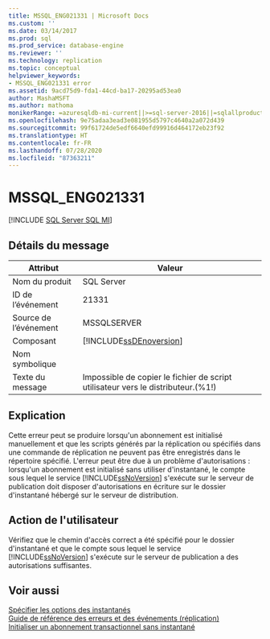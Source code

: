 ```yaml
---
title: MSSQL_ENG021331 | Microsoft Docs
ms.custom: ''
ms.date: 03/14/2017
ms.prod: sql
ms.prod_service: database-engine
ms.reviewer: ''
ms.technology: replication
ms.topic: conceptual
helpviewer_keywords:
- MSSQL_ENG021331 error
ms.assetid: 9acd75d9-fda1-44cd-ba17-20295ad53ea0
author: MashaMSFT
ms.author: mathoma
monikerRange: =azuresqldb-mi-current||>=sql-server-2016||=sqlallproducts-allversions
ms.openlocfilehash: 9e75adaa3ead3e081955d5797c4640a2a072d439
ms.sourcegitcommit: 99f61724de5edf6640efd99916d464172eb23f92
ms.translationtype: HT
ms.contentlocale: fr-FR
ms.lasthandoff: 07/28/2020
ms.locfileid: "87363211"
---
```

# <a name="mssql_eng021331"></a>MSSQL_ENG021331
[!INCLUDE [SQL Server SQL MI](../../includes/applies-to-version/sql-asdbmi.md)]
    
## <a name="message-details"></a>Détails du message  
  
|Attribut|Valeur|  
|-|-|  
|Nom du produit|SQL Server|  
|ID de l’événement|21331|  
|Source de l’événement|MSSQLSERVER|  
|Composant|[!INCLUDE[ssDEnoversion](../../includes/ssdenoversion-md.md)]|  
|Nom symbolique||  
|Texte du message|Impossible de copier le fichier de script utilisateur vers le distributeur.(%1!)|  
  
## <a name="explanation"></a>Explication  
 Cette erreur peut se produire lorsqu'un abonnement est initialisé manuellement et que les scripts générés par la réplication ou spécifiés dans une commande de réplication ne peuvent pas être enregistrés dans le répertoire spécifié. L'erreur peut être due à un problème d'autorisations : lorsqu'un abonnement est initialisé sans utiliser d'instantané, le compte sous lequel le service [!INCLUDE[ssNoVersion](../../includes/ssnoversion-md.md)] s'exécute sur le serveur de publication doit disposer d'autorisations en écriture sur le dossier d'instantané hébergé sur le serveur de distribution.  
  
## <a name="user-action"></a>Action de l'utilisateur  
 Vérifiez que le chemin d'accès correct a été spécifié pour le dossier d'instantané et que le compte sous lequel le service [!INCLUDE[ssNoVersion](../../includes/ssnoversion-md.md)] s'exécute sur le serveur de publication a des autorisations suffisantes.  
  
## <a name="see-also"></a>Voir aussi  
 [Spécifier les options des instantanés](../../relational-databases/replication/snapshot-options.md)   
 [Guide de référence des erreurs et des événements &#40;réplication&#41;](../../relational-databases/replication/errors-and-events-reference-replication.md)   
 [Initialiser un abonnement transactionnel sans instantané](../../relational-databases/replication/initialize-a-transactional-subscription-without-a-snapshot.md)  
  
  
